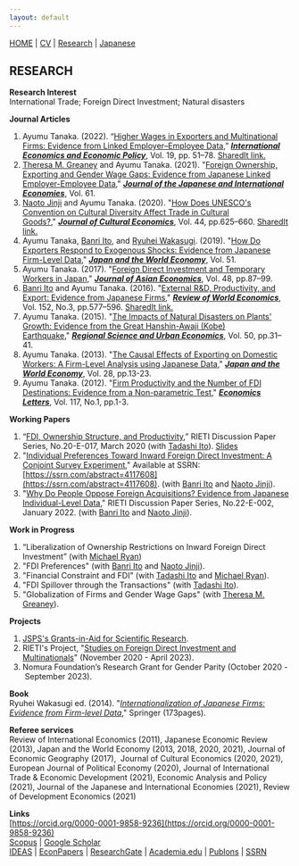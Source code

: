 ```yaml
---
layout: default
---
```


[HOME](/index.md) | [CV](/cv.md) | [Research](/research.md) | [Japanese](/japanese.md) 

[](#)

RESEARCH
--------

  
**Research Interest**  
International Trade; Foreign Direct Investment; Natural disasters  

**Journal Articles**
1.  Ayumu Tanaka. (2022). “[Higher Wages in Exporters and Multinational Firms: Evidence from Linked Employer–Employee Data](https://doi.org/10.1007/s10368-021-00517-2),” **_[International Economics and Economic Policy](https://www.springer.com/journal/10368)_**, Vol. 19, pp. 51–78. [SharedIt link.](https://rdcu.be/cwL22)
2.  [Theresa M. Greaney](https://sites.google.com/site/greaneyecon/home) and Ayumu Tanaka. (2021). "[Foreign Ownership, Exporting and Gender Wage Gaps: Evidence from Japanese Linked Employer-Employee Data](https://doi.org/10.1016/j.jjie.2021.101151)," **_[Journal of the Japanese and International Economies](https://www.journals.elsevier.com/journal-of-the-japanese-and-international-economies)_**, Vol. 61.
3.  [Naoto Jinji](http://www.econ.kyoto-u.ac.jp/~jinji/index_e.html) and Ayumu Tanaka. (2020). "[How Does UNESCO's Convention on Cultural Diversity Affect Trade in Cultural Goods?](https://doi.org/10.1007/s10824-020-09380-6)," **_[Journal of Cultural Economics](https://link.springer.com/journal/10824)_**, Vol. 44, pp.625–660. [SharedIt link.](https://rdcu.be/cw4lh)
4.  Ayumu Tanaka, [Banri Ito](https://sites.google.com/site/banriito/home/english), and [Ryuhei Wakasugi](https://scholar.google.co.jp/citations?user=j1e9qFUAAAAJ). (2019). "[How Do Exporters Respond to Exogenous Shocks: Evidence from Japanese Firm-Level Data](https://doi.org/10.1016/j.japwor.2019.100962)," **_[Japan and the World Economy](https://www.sciencedirect.com/journal/japan-and-the-world-economy)_**, Vol. 51.
5.  Ayumu Tanaka. (2017). "[Foreign Direct Investment and Temporary Workers in Japan](https://doi.org/10.1016/j.asieco.2016.10.004)," **_[Journal of Asian Economics](https://www.journals.elsevier.com/journal-of-asian-economics)_**, Vol. 48, pp.87–99.
6.  [Banri Ito](https://sites.google.com/site/banriito/home/english) and Ayumu Tanaka. (2016). "[External R&D, Productivity, and Export: Evidence from Japanese Firms](https://dx.doi.org/10.1007/s10290-015-0240-y)," **_[Review of World Economics](https://link.springer.com/journal/10290)_**, Vol. 152, No.3, pp.577–596. [SharedIt link.](https://rdcu.be/cw4lp)
7.  Ayumu Tanaka. (2015). "[The Impacts of Natural Disasters on Plants' Growth: Evidence from the Great Hanshin-Awaji (Kobe) Earthquake](https://dx.doi.org/10.1016/j.regsciurbeco.2014.11.002)," **_[Regional Science and Urban Economics](http://www.journals.elsevier.com/regional-science-and-urban-economics/)_**, Vol. 50, pp.31–41. 
8.  Ayumu Tanaka. (2013). "[The Causal Effects of Exporting on Domestic Workers: A Firm-Level Analysis using Japanese Data](https://dx.doi.org/10.1016/j.japwor.2013.06.003)," **_[Japan and the World Economy](http://www.journals.elsevier.com/japan-and-the-world-economy/)_**, Vol. 28, pp.13-23.
9.  Ayumu Tanaka. (2012). "[Firm Productivity and the Number of FDI Destinations: Evidence from a Non-parametric Test](https://dx.doi.org/10.1016/j.econlet.2012.04.079)," **_[Economics Letters](http://www.journals.elsevier.com/economics-letters/)_**, Vol. 117, No.1, pp.1-3. 

  
**Working Papers**
1.  “[FDI, Ownership Structure, and Productivity](https://www.rieti.go.jp/jp/publications/dp/20e017.pdf),” RIETI Discussion Paper Series, No.20-E-017, March 2020 (with [Tadashi Ito](https://www.univ.gakushuin.ac.jp/iss/en/program/faculty/t011.html)). [Slides](fdi-ito-tanaka2020.pdf) 
2.  "[Individual Preferences Toward Inward Foreign Direct Investment: A Conjoint Survey Experiment](https://dx.doi.org/10.2139/ssrn.4117608)," Available at SSRN: [https://ssrn.com/abstract=4117608](https://ssrn.com/abstract=4117608). (with [Banri Ito](https://sites.google.com/site/banriito/home/english) and [Naoto Jinji](http://www.econ.kyoto-u.ac.jp/~jinji/index_e.html)).
3. "[Why Do People Oppose Foreign Acquisitions? Evidence from Japanese Individual-Level Data](https://www.rieti.go.jp/en/publications/summary/22010005.html)," RIETI Discussion Paper Series, No.22-E-002, January 2022. (with [Banri Ito](https://sites.google.com/site/banriito/home/english) and [Naoto Jinji](http://www.econ.kyoto-u.ac.jp/~jinji/index_e.html)).

  
**Work in Progress**
1.  “Liberalization of Ownership Restrictions on Inward Foreign Direct Investment” (with [Michael Ryan](https://sites.google.com/site/mryanwmu/))
2.  "FDI Preferences" (with [Banri Ito](https://sites.google.com/site/banriito/home/english) and [Naoto Jinji](http://www.econ.kyoto-u.ac.jp/~jinji/index_e.html)).
3.  "Financial Constraint and FDI" (with [Tadashi Ito](https://www.univ.gakushuin.ac.jp/iss/en/program/faculty/t011.html) and [Michael Ryan](https://sites.google.com/site/mryanwmu/)).
4.  "FDI Spillover through the Transactions" (with [Tadashi Ito](https://www.univ.gakushuin.ac.jp/iss/en/program/faculty/t011.html)).
5.  "Globalization of Firms and Gender Wage Gaps" (with [Theresa M. Greaney](https://sites.google.com/site/greaneyecon/)).

  
**Projects**
1.  [JSPS's Grants-in-Aid for Scientific Research](https://nrid.nii.ac.jp/en/nrid/1000020583967/).
2.  RIETI's Project, "[Studies on Foreign Direct Investment and Multinationals](https://www.rieti.go.jp/en/projects/program_2020/pg-02/007.html)" (November 2020 - April 2023).
3.  Nomura Foundation’s Research Grant for Gender Parity (October 2020 - September 2023).

  
**Book**  
Ryuhei Wakasugi ed. (2014). "_[Internationalization of Japanese Firms: Evidence from Firm-level Data](https://dx.doi.org/10.1007/978-4-431-54532-3)_," Springer (173pages).  
  
**Referee services**  
Review of International Economics (2011), Japanese Economic Review (2013), Japan and the World Economy (2013, 2018, 2020, 2021), Journal of Economic Geography (2017),  Journal of Cultural Economics (2020, 2021), European Journal of Political Economy (2020), Journal of International Trade & Economic Development (2021), Economic Analysis and Policy (2021), Journal of the Japanese and International Economies (2021), Review of Development Economics (2021)   
  
**Links**  
[https://orcid.org/0000-0001-9858-9236](https://orcid.org/0000-0001-9858-9236)  
[Scopus](https://www.scopus.com/authid/detail.uri?authorId=55792392300) | [Google Scholar](https://scholar.google.co.jp/citations?user=7o9PsBoAAAAJ&hl=en)  
[IDEAS](http://ideas.repec.org/f/pta352.html) | [EconPapers](http://econpapers.repec.org/RAS/pta352.htm) | [ResearchGate](https://www.researchgate.net/profile/Ayumu_Tanaka/) | [Academia.edu](https://publons.com/researcher/4668250/ayumu-tanaka/) | [Publons](https://publons.com/researcher/4668250/ayumu-tanaka/) | [SSRN](https://papers.ssrn.com/sol3/cf_dev/AbsByAuth.cfm?per_id=4610439)

